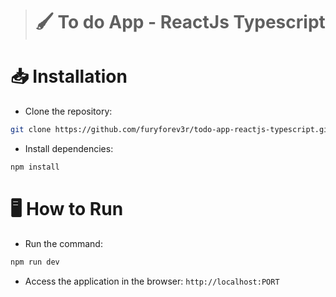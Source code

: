 > # :paintbrush: To do App - ReactJs Typescript

# 📥 Installation
+ Clone the repository: 
```bash
git clone https://github.com/furyforev3r/todo-app-reactjs-typescript.git
```
+ Install dependencies:
```bash
npm install
```
# 🖥️ How to Run
+ Run the command: 
```bash
npm run dev
```
+ Access the application in the browser: `http://localhost:PORT`
